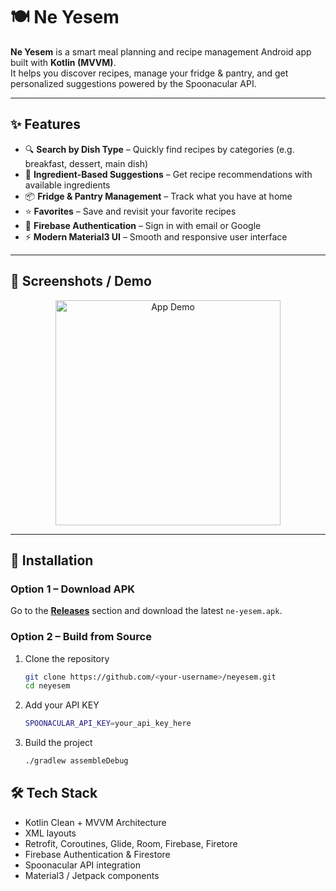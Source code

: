 # 🍽️ Ne Yesem

**Ne Yesem** is a smart meal planning and recipe management Android app built with **Kotlin (MVVM)**.  
It helps you discover recipes, manage your fridge & pantry, and get personalized suggestions powered by the Spoonacular API.

---

## ✨ Features
- 🔍 **Search by Dish Type** – Quickly find recipes by categories (e.g. breakfast, dessert, main dish)
- 🥘 **Ingredient-Based Suggestions** – Get recipe recommendations with available ingredients
- 📦 **Fridge & Pantry Management** – Track what you have at home
- ⭐ **Favorites** – Save and revisit your favorite recipes
- 🔐 **Firebase Authentication** – Sign in with email or Google
- ⚡ **Modern Material3 UI** – Smooth and responsive user interface

---

## 📲 Screenshots / Demo
<p align="center">
  <img src="https://github.com/user-attachments/assets/e3cbfc9b-d886-4b1a-a558-e2b4f3ffb982" width="360" alt="App Demo"/>
</p>

---

## 🚀 Installation

### Option 1 – Download APK
Go to the **[Releases](releases/1.0.0)** section and download the latest `ne-yesem.apk`.

### Option 2 – Build from Source
1. Clone the repository
   ```bash
   git clone https://github.com/<your-username>/neyesem.git
   cd neyesem

2. Add your API KEY
   ```bash
   SPOONACULAR_API_KEY=your_api_key_here
3. Build the project
   ```bash
   ./gradlew assembleDebug

## 🛠️ Tech Stack

- Kotlin Clean + MVVM Architecture
- XML layouts
- Retrofit, Coroutines, Glide, Room, Firebase, Firetore 
- Firebase Authentication & Firestore
- Spoonacular API integration
- Material3 / Jetpack components
   

   
